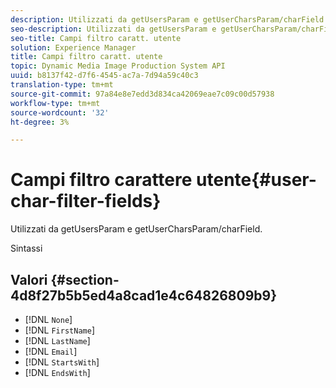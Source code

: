 ```yaml
---
description: Utilizzati da getUsersParam e getUserCharsParam/charField.
seo-description: Utilizzati da getUsersParam e getUserCharsParam/charField.
seo-title: Campi filtro caratt. utente
solution: Experience Manager
title: Campi filtro caratt. utente
topic: Dynamic Media Image Production System API
uuid: b8137f42-d7f6-4545-ac7a-7d94a59c40c3
translation-type: tm+mt
source-git-commit: 97a84e8e7edd3d834ca42069eae7c09c00d57938
workflow-type: tm+mt
source-wordcount: '32'
ht-degree: 3%

---
```



# Campi filtro carattere utente{#user-char-filter-fields}

Utilizzati da getUsersParam e getUserCharsParam/charField.

Sintassi

## Valori {#section-4d8f27b5b5ed4a8cad1e4c64826809b9}

* [!DNL `None`]
* [!DNL `FirstName`]
* [!DNL `LastName`]
* [!DNL `Email`]
* [!DNL `StartsWith`]
* [!DNL `EndsWith`]

